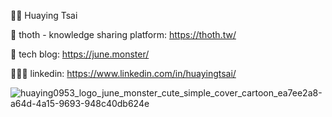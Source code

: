 
👋🏻 Huaying Tsai

🤠 thoth - knowledge sharing platform: https://thoth.tw/

👾 tech blog: https://june.monster/

🧑🏻‍💻 linkedin: https://www.linkedin.com/in/huayingtsai/

![huaying0953_logo_june_monster_cute_simple_cover_cartoon_ea7ee2a8-a64d-4a15-9693-948c40db624e](https://github.com/huaying/huaying/assets/3991678/0570151f-9c30-493d-b02e-af8d7490b435)
